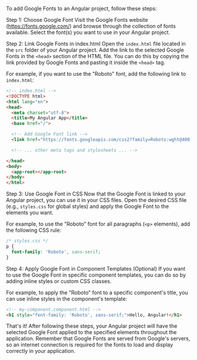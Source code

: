 To add Google Fonts to an Angular project, follow these steps:

Step 1: Choose Google Font
Visit the Google Fonts website (https://fonts.google.com/) and browse through the collection of fonts available. Select the font(s) you want to use in your Angular project.

Step 2: Link Google Fonts in index.html
Open the `index.html` file located in the `src` folder of your Angular project. Add the link to the selected Google Fonts in the `<head>` section of the HTML file. You can do this by copying the link provided by Google Fonts and pasting it inside the `<head>` tag.

For example, if you want to use the "Roboto" font, add the following link to `index.html`:

```html
<!-- index.html -->
<!DOCTYPE html>
<html lang="en">
<head>
  <meta charset="utf-8">
  <title>My Angular App</title>
  <base href="/">

  <!-- Add Google Font link -->
  <link href="https://fonts.googleapis.com/css2?family=Roboto:wght@400;700&display=swap" rel="stylesheet">

  <!-- ... other meta tags and stylesheets ... -->

</head>
<body>
  <app-root></app-root>
</body>
</html>
```

Step 3: Use Google Font in CSS
Now that the Google Font is linked to your Angular project, you can use it in your CSS files. Open the desired CSS file (e.g., `styles.css` for global styles) and apply the Google Font to the elements you want.

For example, to use the "Roboto" font for all paragraphs (`<p>` elements), add the following CSS rule:

```css
/* styles.css */
p {
  font-family: 'Roboto', sans-serif;
}
```

Step 4: Apply Google Font in Component Templates (Optional)
If you want to use the Google Font in specific component templates, you can do so by adding inline styles or custom CSS classes.

For example, to apply the "Roboto" font to a specific component's title, you can use inline styles in the component's template:

```html
<!-- my-component.component.html -->
<h1 style="font-family: 'Roboto', sans-serif;">Hello, Angular!</h1>
```

That's it! After following these steps, your Angular project will have the selected Google Font applied to the specified elements throughout the application. Remember that Google Fonts are served from Google's servers, so an internet connection is required for the fonts to load and display correctly in your application.